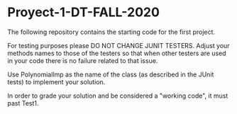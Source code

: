 # Proyect-1-DT-FALL-2020

The following repository contains the starting code for the first project.

For testing purposes please DO NOT CHANGE JUNIT TESTERS. Adjust your methods names to those of the testers so that when other testers are used in your code there is no failure related to that issue.

Use PolynomialImp as the name of the class (as described in the JUnit tests) to implement your solution. 

In order to grade your solution and be considered a "working code", it must past Test1. 